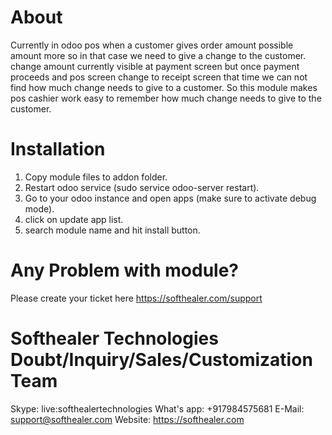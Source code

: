 About
============
Currently in odoo pos when a customer gives order amount possible amount more so in that case we need to give a change to the customer. change amount currently visible at payment screen but once payment proceeds and pos screen change to receipt screen that time we can not find how much change needs to give to a customer. So this module makes pos cashier work easy to remember how much change needs to give to the customer.


Installation
============
1) Copy module files to addon folder.
2) Restart odoo service (sudo service odoo-server restart).
3) Go to your odoo instance and open apps (make sure to activate debug mode).
4) click on update app list.
5) search module name and hit install button.

Any Problem with module?
=====================================
Please create your ticket here https://softhealer.com/support

Softhealer Technologies Doubt/Inquiry/Sales/Customization Team
=====================================
Skype: live:softhealertechnologies
What's app: +917984575681
E-Mail: support@softhealer.com
Website: https://softhealer.com

